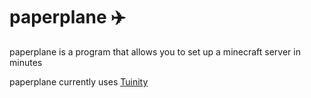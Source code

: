 # paperplane :airplane:
paperplane is a program that allows you to set up a minecraft server in minutes
  
paperplane currently uses [Tuinity](https://github.com/Spottedleaf/Tuinity)
